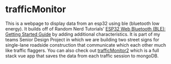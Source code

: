 # trafficMonitor
This is a webpage to display data from an esp32 using ble (bluetooth low energy).
It builds off of Random Nerd Tutorials'
[ESP32 Web Bluetooth (BLE): Getting Started Guide](https://randomnerdtutorials.com/esp32-web-bluetooth/)
by adding additional characteristics.
It is part of my teams Senior Design Project in which we are building two
street signs for single-lane roadside construction that communicate which each other much like
traffic flaggers. You can also check out [trafficMonitor2](github.io/sessiom/trafficMonitor2) which is a full stack 
vue app that saves the data from each traffic session to mongoDB.

